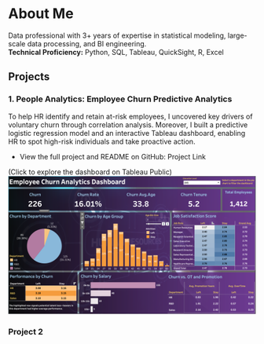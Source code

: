 # About Me
Data professional with 3+ years of expertise in statistical modeling, large-scale data processing, and BI engineering.  
**Technical Proficiency:** Python, SQL, Tableau, QuickSight, R, Excel
## Projects
### 1. People Analytics: Employee Churn Predictive Analytics
To help HR identify and retain at-risk employees, I uncovered key drivers of voluntary churn through correlation analysis. Moreover, I built a predictive logistic regression model and an interactive Tableau dashboard, enabling HR to spot high-risk individuals and take proactive action.
- View the full project and README on GitHub: Project Link

(Click to explore the dashboard on Tableau Public)
[![Thumbnail_EC](docs/assets/Thumbnail_EC.jpg)](https://public.tableau.com/shared/DQSK678RN?:display_count=n&:origin=viz_share_link![image](https://github.com/user-attachments/assets/356ff59a-3aaf-4772-ba7d-cc1170881603))

### Project 2
